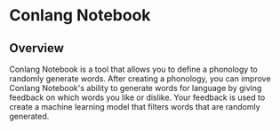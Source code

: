 # Conlang Notebook 

## Overview
Conlang Notebook is a tool that allows you to define a phonology to randomly generate words. After creating a phonology, you can improve Conlang Notebook's ability to generate words for language by giving feedback on which words you like or dislike. Your feedback is used to create a machine learning model that filters words that are randomly generated.
